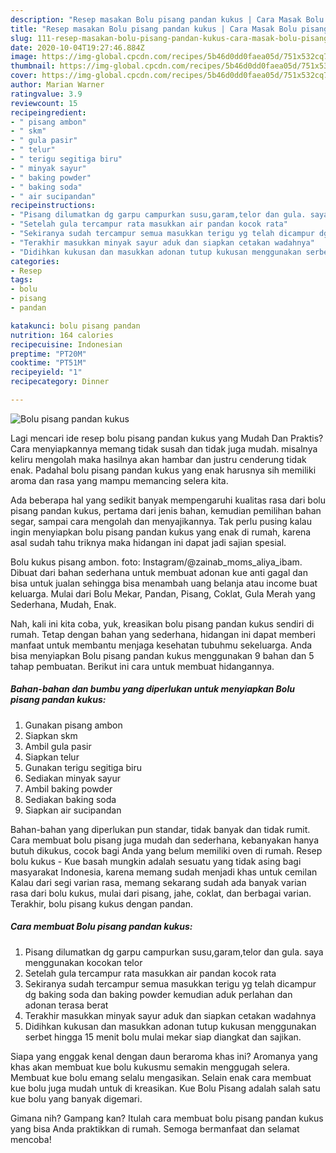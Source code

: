 ```yaml
---
description: "Resep masakan Bolu pisang pandan kukus | Cara Masak Bolu pisang pandan kukus Yang Sedap"
title: "Resep masakan Bolu pisang pandan kukus | Cara Masak Bolu pisang pandan kukus Yang Sedap"
slug: 111-resep-masakan-bolu-pisang-pandan-kukus-cara-masak-bolu-pisang-pandan-kukus-yang-sedap
date: 2020-10-04T19:27:46.884Z
image: https://img-global.cpcdn.com/recipes/5b46d0dd0faea05d/751x532cq70/bolu-pisang-pandan-kukus-foto-resep-utama.jpg
thumbnail: https://img-global.cpcdn.com/recipes/5b46d0dd0faea05d/751x532cq70/bolu-pisang-pandan-kukus-foto-resep-utama.jpg
cover: https://img-global.cpcdn.com/recipes/5b46d0dd0faea05d/751x532cq70/bolu-pisang-pandan-kukus-foto-resep-utama.jpg
author: Marian Warner
ratingvalue: 3.9
reviewcount: 15
recipeingredient:
- " pisang ambon"
- " skm"
- " gula pasir"
- " telur"
- " terigu segitiga biru"
- " minyak sayur"
- " baking powder"
- " baking soda"
- " air sucipandan"
recipeinstructions:
- "Pisang dilumatkan dg garpu campurkan susu,garam,telor dan gula. saya menggunakan kocokan telor"
- "Setelah gula tercampur rata masukkan air pandan kocok rata"
- "Sekiranya sudah tercampur semua masukkan terigu yg telah dicampur dg baking soda dan baking powder kemudian aduk perlahan dan adonan terasa berat"
- "Terakhir masukkan minyak sayur aduk dan siapkan cetakan wadahnya"
- "Didihkan kukusan dan masukkan adonan tutup kukusan menggunakan serbet hingga 15 menit bolu mulai mekar siap diangkat dan sajikan."
categories:
- Resep
tags:
- bolu
- pisang
- pandan

katakunci: bolu pisang pandan 
nutrition: 164 calories
recipecuisine: Indonesian
preptime: "PT20M"
cooktime: "PT51M"
recipeyield: "1"
recipecategory: Dinner

---
```



![Bolu pisang pandan kukus](https://img-global.cpcdn.com/recipes/5b46d0dd0faea05d/751x532cq70/bolu-pisang-pandan-kukus-foto-resep-utama.jpg)

Lagi mencari ide resep bolu pisang pandan kukus yang Mudah Dan Praktis? Cara menyiapkannya memang tidak susah dan tidak juga mudah. misalnya keliru mengolah maka hasilnya akan hambar dan justru cenderung tidak enak. Padahal bolu pisang pandan kukus yang enak harusnya sih memiliki aroma dan rasa yang mampu memancing selera kita.

Ada beberapa hal yang sedikit banyak mempengaruhi kualitas rasa dari bolu pisang pandan kukus, pertama dari jenis bahan, kemudian pemilihan bahan segar, sampai cara mengolah dan menyajikannya. Tak perlu pusing kalau ingin menyiapkan bolu pisang pandan kukus yang enak di rumah, karena asal sudah tahu triknya maka hidangan ini dapat jadi sajian spesial.

Bolu kukus pisang ambon. foto: Instagram/@zainab_moms_aliya_ibam. Dibuat dari bahan sederhana untuk membuat adonan kue anti gagal dan bisa untuk jualan sehingga bisa menambah uang belanja atau income buat keluarga. Mulai dari Bolu Mekar, Pandan, Pisang, Coklat, Gula Merah yang Sederhana, Mudah, Enak.


Nah, kali ini kita coba, yuk, kreasikan bolu pisang pandan kukus sendiri di rumah. Tetap dengan bahan yang sederhana, hidangan ini dapat memberi manfaat untuk membantu menjaga kesehatan tubuhmu sekeluarga. Anda bisa menyiapkan Bolu pisang pandan kukus menggunakan 9 bahan dan 5 tahap pembuatan. Berikut ini cara untuk membuat hidangannya.

<!--inarticleads1-->

##### Bahan-bahan dan bumbu yang diperlukan untuk menyiapkan Bolu pisang pandan kukus:

1. Gunakan  pisang ambon
1. Siapkan  skm
1. Ambil  gula pasir
1. Siapkan  telur
1. Gunakan  terigu segitiga biru
1. Sediakan  minyak sayur
1. Ambil  baking powder
1. Sediakan  baking soda
1. Siapkan  air sucipandan


Bahan-bahan yang diperlukan pun standar, tidak banyak dan tidak rumit. Cara membuat bolu pisang juga mudah dan sederhana, kebanyakan hanya butuh dikukus, cocok bagi Anda yang belum memiliki oven di rumah. Resep bolu kukus - Kue basah mungkin adalah sesuatu yang tidak asing bagi masyarakat Indonesia, karena memang sudah menjadi khas untuk cemilan Kalau dari segi varian rasa, memang sekarang sudah ada banyak varian rasa dari bolu kukus, mulai dari pisang, jahe, coklat, dan berbagai varian. Terakhir, bolu pisang kukus dengan pandan. 

<!--inarticleads2-->

##### Cara membuat Bolu pisang pandan kukus:

1. Pisang dilumatkan dg garpu campurkan susu,garam,telor dan gula. saya menggunakan kocokan telor
1. Setelah gula tercampur rata masukkan air pandan kocok rata
1. Sekiranya sudah tercampur semua masukkan terigu yg telah dicampur dg baking soda dan baking powder kemudian aduk perlahan dan adonan terasa berat
1. Terakhir masukkan minyak sayur aduk dan siapkan cetakan wadahnya
1. Didihkan kukusan dan masukkan adonan tutup kukusan menggunakan serbet hingga 15 menit bolu mulai mekar siap diangkat dan sajikan.


Siapa yang enggak kenal dengan daun beraroma khas ini? Aromanya yang khas akan membuat kue bolu kukusmu semakin menggugah selera. Membuat kue bolu emang selalu mengasikan. Selain enak cara membuat kue bolu juga mudah untuk di kreasikan. Kue Bolu Pisang adalah salah satu kue bolu yang banyak digemari. 

Gimana nih? Gampang kan? Itulah cara membuat bolu pisang pandan kukus yang bisa Anda praktikkan di rumah. Semoga bermanfaat dan selamat mencoba!
